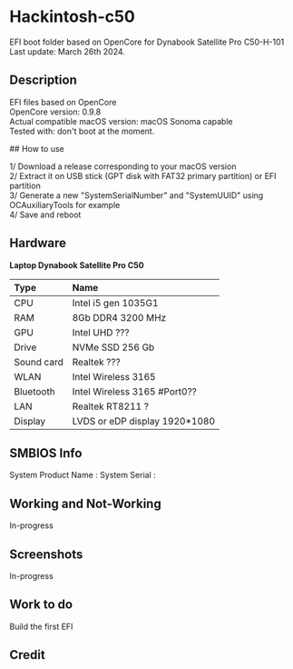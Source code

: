 # Hackintosh-c50

EFI boot folder based on OpenCore for Dynabook Satellite Pro C50-H-101  
Last update: March 26th 2024. 

## Description

EFI files based on OpenCore  
OpenCore version: 0.9.8  
Actual compatible macOS version: macOS Sonoma capable  
Tested with: don't boot at the moment.  

## How to use

1/ Download a release corresponding to your macOS version  
2/ Extract it on USB stick (GPT disk with FAT32 primary partition) or EFI partition  
3/ Generate a new "SystemSerialNumber" and "SystemUUID" using OCAuxiliaryTools for example  
4/ Save and reboot  

## Hardware

__Laptop Dynabook Satellite Pro C50__  

| Type	| Name                   |
|:------|:-----------------------|
| CPU	| Intel i5 gen 1035G1	 |
| RAM	| 8Gb DDR4 3200 MHz  |
| GPU	| Intel UHD ??? |
| Drive	| NVMe SSD 256 Gb	 |
| Sound	card	| Realtek ???	 |
| WLAN	| Intel Wireless 3165 	 |
| Bluetooth | Intel Wireless 3165 #Port0?? |
| LAN	| Realtek RT8211 ?	 |
| Display | LVDS or eDP display 1920*1080 |

## SMBIOS Info

System Product Name : 
System Serial :   

## Working and Not-Working

In-progress

## Screenshots

In-progress

## Work to do

Build the first EFI

## Credit

